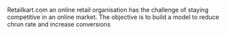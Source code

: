 Retailkart.com an online retail organisation has the challenge of staying competitive in an online market. The objective is to build a model to reduce chrun rate and increase conversions
